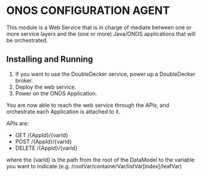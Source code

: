 # ONOS CONFIGURATION AGENT

This module is a Web Service that is in charge of mediate between one or more service layers and the (one or more) Java/ONOS applications that will be orchestrated.

## Installing and Running

1. If you want to use the DoubleDecker service, power up a DoubleDecker broker.
2. Deploy the web service.
3. Power on the ONOS Application.

You are now able to reach the web service through the APIs, and orchestrate each Application is attached to it.

APIs are:
- GET /{AppId}/{varId}
- POST /{AppId}/{varId}
- DELETE /{AppId}/{varId}

where the {varId} is the path from the root of the DataModel to the variable you want to indicate (e.g. /rootVar/containerVar/listVar[index]/leafVar)
